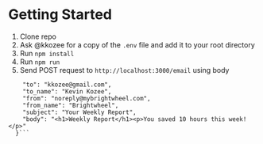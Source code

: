 # Getting Started
1) Clone repo
2) Ask @kkozee for a copy of the `.env` file and add it to your root directory
3) Run `npm install`
4) Run `npm run`
5) Send POST request to `http://localhost:3000/email` using body 

```{
    "to": "kkozee@gmail.com",
    "to_name": "Kevin Kozee",
    "from": "noreply@mybrightwheel.com",
    "from_name": "Brightwheel",
    "subject": "Your Weekly Report",
    "body": "<h1>Weekly Report</h1><p>You saved 10 hours this week!</p>"
  }```

